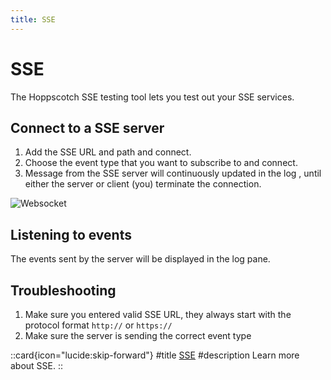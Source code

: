 ```yaml
---
title: SSE
---
```


# SSE

The Hoppscotch SSE testing tool lets you test out your SSE services.

## Connect to a SSE server

1. Add the SSE URL and path and connect.
2. Choose the event type that you want to subscribe to and connect.
3. Message from the SSE server will continuously updated in the log , until either the server or client (you) terminate the connection.

![Websocket](/getting-started/realtime/sse.png)

## Listening to events

The events sent by the server will be displayed in the log pane.

## Troubleshooting

1. Make sure you entered valid SSE URL, they always start with the protocol format `http://` or `https://`
2. Make sure the server is sending the correct event type

::card{icon="lucide:skip-forward"}
#title
[SSE](/documentation/protocols/realtime#sse)
#description
Learn more about SSE.
::
